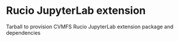 # Rucio JupyterLab extension

Tarball to provision CVMFS Rucio JupyterLab extension package and dependencies
